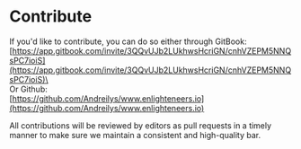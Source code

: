 # Contribute

If you'd like to contribute, you can do so either through GitBook: [https://app.gitbook.com/invite/3QQvUJb2LUkhwsHcriGN/cnhVZEPM5NNQsPC7ioiS](https://app.gitbook.com/invite/3QQvUJb2LUkhwsHcriGN/cnhVZEPM5NNQsPC7ioiS)\
\
Or Github:\
[https://github.com/Andreilys/www.enlighteneers.io](https://github.com/Andreilys/www.enlighteneers.io)

All contributions will be reviewed by editors as pull requests in a timely manner to make sure we maintain a consistent and high-quality bar.
